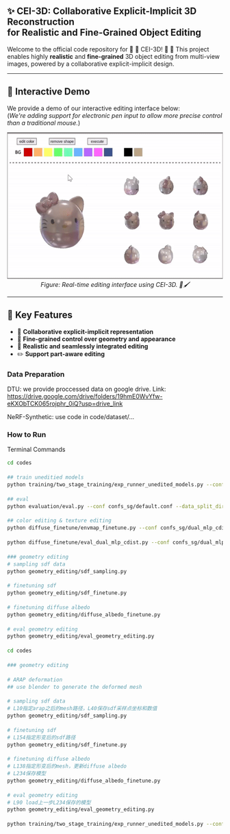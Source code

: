 <p align="center">
  <h2>
    ✨ CEI-3D: Collaborative Explicit-Implicit 3D Reconstruction<br>
             for Realistic and Fine-Grained Object Editing
  </h2>
</p>
Welcome to the official code repository for 🚀 🚀 CEI-3D! 🚀 🚀
This project enables highly <strong>realistic</strong> and <strong>fine-grained</strong> 3D object editing from multi-view images, powered by a collaborative explicit-implicit design.

---

## 🎥 Interactive Demo

We provide a demo of our interactive editing interface below:  
(*We're adding support for electronic pen input to allow more precise control than a traditional mouse.*)

<p align="center">
  <img src="assets/demo.gif" width="600"/>
  <br>
  <em>Figure: Real-time editing interface using CEI-3D. 🎨🖌️</em>
</p>

---

## 🧠 Key Features

- 🔄 **Collaborative explicit-implicit representation**
- 🎨 **Fine-grained control over geometry and appearance**
- 🧩 **Realistic and seamlessly integrated editing**
- ✏️ **Support part-aware editing**


### Data Preparation
DTU: we provide proccessed data on google drive. 
Link: https://drive.google.com/drive/folders/19hmE0WvYfw-eKXObTCK065rojphr_0iQ?usp=drive_link

NeRF-Synthetic: use code in code/dataset/...

### How to Run

Terminal Commands

```bash
cd codes

## train uneditied models
python training/two_stage_training/exp_runner_unedited_models.py --conf confs_sg/default_two_stage_training.conf --data_split_dir ../example_data/kitty/train --expname kitty --nepoch 2000 --max_niter 200001 --gamma 1.0

## eval
python evaluation/eval.py --conf confs_sg/default.conf --data_split_dir ../example_data/kitty/train --expname physg_synthetic/kitty --gamma 2.2  --exps_folder exps/0_unedited_models

## color editing & texture editing
python diffuse_finetune/envmap_finetune.py --conf confs_sg/dual_mlp_cdist.conf --data_split_dir ../example_data/kitty/edit1/data --expname physg_synthetic/kitty --exps_folder exps --gamma 1.0 --resolution 256 --edited_image ../example_data/kitty/edit1/edited_diffuse.png --n_epochs 2000 --mask_image ../example_data/kitty/edit1/scribble_mask.png --task 2_texture_editing --flag 0_unrelight_finetune --lr 1e-3

python diffuse_finetune/eval_dual_mlp_cdist.py --conf confs_sg/dual_mlp_cdist.conf --data_split_dir ../example_data/kitty/train --expname physg_synthetic/kitty --exps_folder exps --gamma 2.2 --resolution 256 --model_params_dir ../iccv23/exps/2_texture_editing/kitty/0_unrelight_finetune --threshold 1e-1 --task 2_texture_editing --flag 2_unrelight_thres_1e-1

### geometry editing
# sampling sdf data
python geometry_editing/sdf_sampling.py 

# finetuning sdf
python geometry_editing/sdf_finetune.py

# finetuning diffuse albedo
python geometry_editing/diffuse_albedo_finetune.py

# eval geometry editing
python geometry_editing/eval_geometry_editing.py

cd codes

### geometry editing

# ARAP deformation
## use blender to generate the deformed mesh

# sampling sdf data
# L10指定arap之后的mesh路径，L40保存sdf采样点坐标和数值
python geometry_editing/sdf_sampling.py 

# finetuning sdf
# L154指定形变后的sdf路径
python geometry_editing/sdf_finetune.py

# finetuning diffuse albedo
# L138指定形变后的mesh，更新diffuse albedo
# L234保存模型
python geometry_editing/diffuse_albedo_finetune.py

# eval geometry editing
# L90 load上一步L234保存的模型
python geometry_editing/eval_geometry_editing.py

python training/two_stage_training/exp_runner_unedited_models.py --conf confs_sg/default_two_stage_training.conf --data_split_dir ../example_data/bear/train --expname bear --nepoch 2000 --max_niter 200001 --gamma 1.0
```


